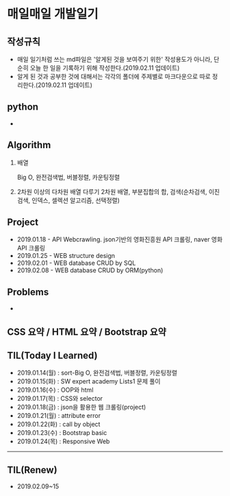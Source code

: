 # 매일매일 개발일기

## 작성규칙

- 매일 일기처럼 쓰는 md파일은 '알게된 것을 보여주기 위한' 작성용도가 아니라, 단순히 오늘 한 일을 기록하기 위해 작성한다.(2019.02.11 업데이트)
- 알게 된 것과 공부한 것에 대해서는 각각의 폴더에 주제별로 마크다운으로 따로 정리한다.(2019.02.11 업데이트)


## python

- 

## Algorithm
1. 배열

   Big O, 완전검색법, 버블정렬, 카운팅정렬

2. 2차원 이상의 다차원 배열 다루기
   2차원 배열, 부분집합의 합, 검색(순차검색, 이진검색, 인덱스, 셀렉션 알고리즘, 선택정렬)

## Project

- 2019.01.18 - API Webcrawling.
  json기반의 영화진흥원 API 크롤링, naver 영화 API 크롤링
- 2019.01.25 - WEB structure design
- 2019.02.01 - WEB database CRUD by SQL
- 2019.02.08 - WEB database CRUD by ORM(python)

## Problems

- 

## CSS 요약 / HTML 요약 / Bootstrap 요약



## TIL(Today I Learned)

- 2019.01.14(월) : sort-Big O, 완전검색법, 버블정렬, 카운팅정렬
- 2019.01.15(화) : SW expert academy Lists1 문제 풀이
- 2019.01.16(수) : OOP와 html
- 2019.01.17(목) : CSS와 selector
- 2019.01.18(금) : json을 활용한 웹 크롤링(project)
- 2019.01.21(월) : attribute error
- 2019.01.22(화) : call by object
- 2019.01.23(수) : Bootstrap basic
- 2019.01.24(목) : Responsive Web

---



## TIL(Renew)

- 2019.02.09~15